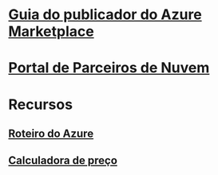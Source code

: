 # [Guia do publicador do Azure Marketplace](marketplace-publishers-guide.md)
# [Portal de Parceiros de Nuvem](./cloud-partner-portal/cloud-partner-portal-what-is-the-cloud-partner-portal.md)
# Recursos
## [Roteiro do Azure](https://azure.microsoft.com/roadmap/)
## [Calculadora de preço](https://azure.microsoft.com/pricing/calculator/)
